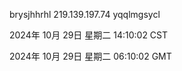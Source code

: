 brysjhhrhl 219.139.197.74 yqqlmgsycl

2024年 10月 29日 星期二 14:10:02 CST

2024年 10月 29日 星期二 06:10:02 GMT

